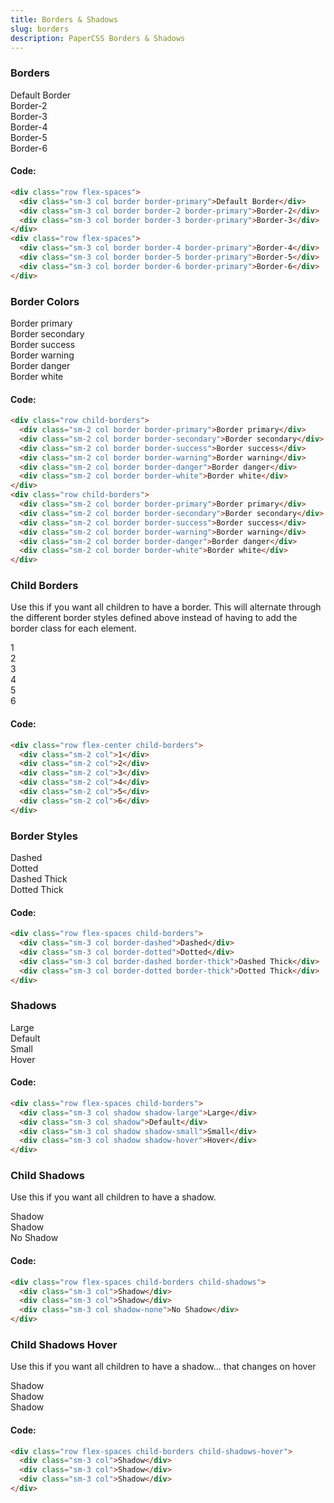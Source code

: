 ```yaml
---
title: Borders & Shadows
slug: borders
description: PaperCSS Borders & Shadows
---
```

### Borders

<div class="row flex-spaces">
  <div class="sm-3 col border border-primary">Default Border</div>
  <div class="sm-3 col border border-2 border-primary">Border-2</div>
  <div class="sm-3 col border border-3 border-primary">Border-3</div>
</div>
<div class="row flex-spaces">
  <div class="sm-3 col border border-4 border-primary">Border-4</div>
  <div class="sm-3 col border border-5 border-primary">Border-5</div>
  <div class="sm-3 col border border-6 border-primary">Border-6</div>
</div>

#### Code:

```html
<div class="row flex-spaces">
  <div class="sm-3 col border border-primary">Default Border</div>
  <div class="sm-3 col border border-2 border-primary">Border-2</div>
  <div class="sm-3 col border border-3 border-primary">Border-3</div>
</div>
<div class="row flex-spaces">
  <div class="sm-3 col border border-4 border-primary">Border-4</div>
  <div class="sm-3 col border border-5 border-primary">Border-5</div>
  <div class="sm-3 col border border-6 border-primary">Border-6</div>
</div>
```

### Border Colors

<div class="row child-borders">
  <div class="sm-2 col border border-primary">Border primary</div>
  <div class="sm-2 col border border-secondary">Border secondary</div>
  <div class="sm-2 col border border-success">Border success</div>
  <div class="sm-2 col border border-warning">Border warning</div>
  <div class="sm-2 col border border-danger">Border danger</div>
  <div class="sm-2 col border border-white">Border white</div>
</div>

#### Code:

```html
<div class="row child-borders">
  <div class="sm-2 col border border-primary">Border primary</div>
  <div class="sm-2 col border border-secondary">Border secondary</div>
  <div class="sm-2 col border border-success">Border success</div>
  <div class="sm-2 col border border-warning">Border warning</div>
  <div class="sm-2 col border border-danger">Border danger</div>
  <div class="sm-2 col border border-white">Border white</div>
</div>
<div class="row child-borders">
  <div class="sm-2 col border border-primary">Border primary</div>
  <div class="sm-2 col border border-secondary">Border secondary</div>
  <div class="sm-2 col border border-success">Border success</div>
  <div class="sm-2 col border border-warning">Border warning</div>
  <div class="sm-2 col border border-danger">Border danger</div>
  <div class="sm-2 col border border-white">Border white</div>
</div>
```

### Child Borders

Use this if you want all children to have a border. This will alternate through the different border styles defined above instead of having to add the border class for each element.

<div class="row flex-center child-borders">
  <div class="sm-2 col">1</div>
  <div class="sm-2 col">2</div>
  <div class="sm-2 col">3</div>
  <div class="sm-2 col">4</div>
  <div class="sm-2 col">5</div>
  <div class="sm-2 col">6</div>
</div>

#### Code:

```html
<div class="row flex-center child-borders">
  <div class="sm-2 col">1</div>
  <div class="sm-2 col">2</div>
  <div class="sm-2 col">3</div>
  <div class="sm-2 col">4</div>
  <div class="sm-2 col">5</div>
  <div class="sm-2 col">6</div>
</div>
```

### Border Styles

<div class="row flex-spaces child-borders">
  <div class="sm-3 col border-dashed">Dashed</div>
  <div class="sm-3 col border-dotted">Dotted</div>
  <div class="sm-3 col border-dashed border-thick">Dashed Thick</div>
  <div class="sm-3 col border-dotted border-thick">Dotted Thick</div>
</div>

#### Code:

```html
<div class="row flex-spaces child-borders">
  <div class="sm-3 col border-dashed">Dashed</div>
  <div class="sm-3 col border-dotted">Dotted</div>
  <div class="sm-3 col border-dashed border-thick">Dashed Thick</div>
  <div class="sm-3 col border-dotted border-thick">Dotted Thick</div>
</div>
```

### Shadows

<div class="row flex-spaces child-borders">
  <div class="sm-3 col shadow shadow-large">Large</div>
  <div class="sm-3 col shadow">Default</div>
  <div class="sm-3 col shadow shadow-small">Small</div>
  <div class="sm-3 col shadow shadow-hover">Hover</div>
</div>

#### Code:

```html
<div class="row flex-spaces child-borders">
  <div class="sm-3 col shadow shadow-large">Large</div>
  <div class="sm-3 col shadow">Default</div>
  <div class="sm-3 col shadow shadow-small">Small</div>
  <div class="sm-3 col shadow shadow-hover">Hover</div>
</div>
```

### Child Shadows

Use this if you want all children to have a shadow.

<div class="row flex-spaces child-borders child-shadows">
  <div class="sm-3 col">Shadow</div>
  <div class="sm-3 col">Shadow</div>
  <div class="sm-3 col shadow-none">No Shadow</div>
</div>

#### Code:

```html
<div class="row flex-spaces child-borders child-shadows">
  <div class="sm-3 col">Shadow</div>
  <div class="sm-3 col">Shadow</div>
  <div class="sm-3 col shadow-none">No Shadow</div>
</div>
```

### Child Shadows Hover

Use this if you want all children to have a shadow... that changes on hover

<div class="row flex-spaces child-borders child-shadows-hover">
  <div class="sm-3 col">Shadow</div>
  <div class="sm-3 col">Shadow</div>
  <div class="sm-3 col">Shadow</div>
</div>

#### Code:

```html
<div class="row flex-spaces child-borders child-shadows-hover">
  <div class="sm-3 col">Shadow</div>
  <div class="sm-3 col">Shadow</div>
  <div class="sm-3 col">Shadow</div>
</div>
```
